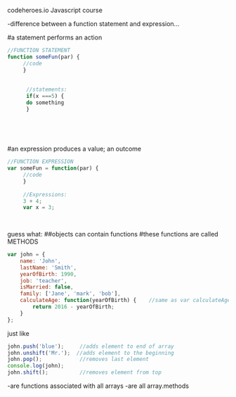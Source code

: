 codeheroes.io
Javascript course

-difference between a function statement and expression...

#a statement performs an action
```js
//FUNCTION STATEMENT
function someFun(par) {
     //code
     }
  
    
      //statements:
      if(x ===5) {
      do something
      }
        
        
     
     
```
#an expression produces a value; an outcome
```js     
//FUNCTION EXPRESSION
var someFun = function(par) {
     //code
     }
       
     //Expressions:
     3 + 4;
     var x = 3;
           
           
```
guess what:
##objects can contain functions
#these functions are called METHODS

```js
var john = {
    name: 'John',
    lastName: 'Smith',
    yearOfBirth: 1990,
    job: 'teacher',
    isMarried: false,
    family: ['Jane', 'mark', 'bob'],
    calculateAge: function(yearOfBirth) {    //same as var calculateAge = function(yearOfBrth-)
        return 2016 - yearOfBirth;
    }
};

```

just like 
```js
john.push('blue');     //adds element to end of array
john.unshift('Mr.');  //adds element to the beginning 
john.pop();            //removes last element
console.log(john);
john.shift();          //removes element from top
```
-are functions associated with all arrays
-are all array.methods







     
